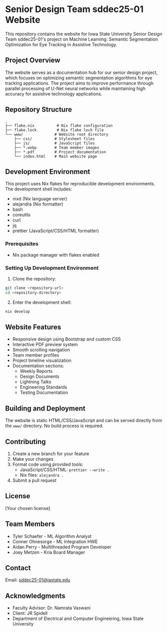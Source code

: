 # Senior Design Team sddec25-01 Website

This repository contains the website for Iowa State University Senior Design Team sddec25-01's project on Machine Learning: Semantic Segmentation Optimization for Eye Tracking in Assistive Technology.

## Project Overview

The website serves as a documentation hub for our senior design project, which focuses on optimizing semantic segmentation algorithms for eye tracking applications. The project aims to improve performance through parallel processing of U-Net neural networks while maintaining high accuracy for assistive technology applications.

## Repository Structure

```
.
├── flake.nix          # Nix flake configuration
├── flake.lock         # Nix flake lock file
└── www/              # Website root directory
    ├── css/          # Stylesheet files
    ├── js/           # JavaScript files
    ├── *.webp        # Team member images
    ├── *.pdf         # Project documentation
    └── index.html    # Main website page
```

## Development Environment

This project uses Nix flakes for reproducible development environments. The development shell includes:

- nixd (Nix language server)
- alejandra (Nix formatter)
- bash
- coreutils
- curl
- jq
- prettier (JavaScript/CSS/HTML formatter)

### Prerequisites

- Nix package manager with flakes enabled

### Setting Up Development Environment

1. Clone the repository:
```bash
git clone <repository-url>
cd <repository-directory>
```

2. Enter the development shell:
```bash
nix develop
```

## Website Features

- Responsive design using Bootstrap and custom CSS
- Interactive PDF preview system
- Smooth scrolling navigation
- Team member profiles
- Project timeline visualization
- Documentation sections:
  - Weekly Reports
  - Design Documents
  - Lightning Talks
  - Engineering Standards
  - Testing Documentation

## Building and Deployment

The website is static HTML/CSS/JavaScript and can be served directly from the `www/` directory. No build process is required.

## Contributing

1. Create a new branch for your feature
2. Make your changes
3. Format code using provided tools:
   - JavaScript/CSS/HTML: `prettier --write .`
   - Nix files: `alejandra .`
4. Submit a pull request

## License

[Your chosen license]

## Team Members

- Tyler Schaefer - ML Algorithm Analyst
- Conner Ohnesorge - ML Integration HWE
- Aidan Perry - Multithreaded Program Developer
- Joey Metzen - Kria Board Manager

## Contact

Email: sddec25-01@iastate.edu

## Acknowledgments

- Faculty Advisor: Dr. Namrata Vaswani
- Client: JR Spidell
- Department of Electrical and Computer Engineering, Iowa State University
